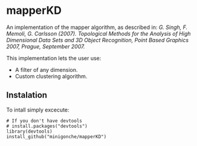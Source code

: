 # mapperKD
An implementation of the mapper algorithm, as described in: *G. Singh, F. Memoli, G. Carlsson (2007). Topological Methods for the Analysis of High Dimensional Data Sets and 3D Object Recognition, Point Based Graphics 2007, Prague, September 2007.*

This implementation lets the user use:
* A filter of any dimension.
* Custom clustering algorithm.

## Instalation

To intall simply excecute:

```{r }
# If you don't have devtools
# install.packages("devtools")
library(devtools)
install_github("minigonche/mapperKD")
```
